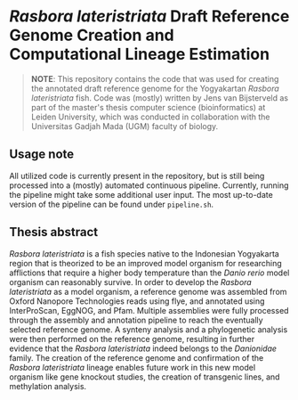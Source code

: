 # *Rasbora lateristriata* Draft Reference Genome Creation and Computational Lineage Estimation

> **NOTE**: This repository contains the code that was used for creating the annotated draft reference genome for the Yogyakartan *Rasbora lateristriata* fish. Code was (mostly) written by Jens van Bijsterveld as part of the master's thesis computer science (bioinformatics) at Leiden University, which was conducted in collaboration with the Universitas Gadjah Mada (UGM) faculty of biology.
<!-- TODO: Check UGM and faculty spelling. -->

## Usage note

All utilized code is currently present in the repository, but is still being processed into a (mostly) automated continuous pipeline. Currently, running the pipeline might take some additional user input. The most up-to-date version of the pipeline can be found under `pipeline.sh`.

## Thesis abstract

*Rasbora lateristriata* is a fish species native to the Indonesian Yogyakarta region that is theorized to be an improved model organism for researching afflictions that require a higher body temperature than the *Danio rerio* model organism can reasonably survive. In
order to develop the *Rasbora lateristriata* as a model organism, a reference genome was assembled from Oxford Nanopore Technologies reads using flye, and annotated using InterProScan, EggNOG, and Pfam. Multiple assemblies were fully processed through the assembly and annotation pipeline to reach the eventually selected reference genome. A synteny analysis and a phylogenetic analysis were then performed on the reference genome, resulting in further evidence that the *Rasbora lateristriata* indeed belongs to the *Danionidae* family. The creation of the reference genome and confirmation of the *Rasbora lateristriata* lineage enables future work in this new model organism like gene knockout studies, the creation of transgenic lines, and methylation analysis.
